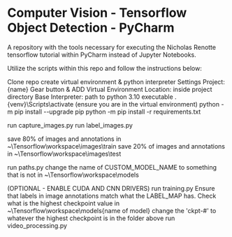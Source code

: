 # Computer Vision - Tensorflow Object Detection - PyCharm
A repository with the tools necessary for executing the Nicholas Renotte tensorflow tutorial within PyCharm instead of Jupyter Notebooks.

Utilize the scripts within this repo and follow the instructions below:

Clone repo
create virtual environment & python interpreter
	Settings
	Project: {name}
	Gear button & ADD
		Virtual Environment
		Location: inside project directory
		Base Interpreter: path to python 3.10 executable
.\{venv}\Scripts\activate
(ensure you are in the virtual environment)
python -m pip install --upgrade pip
python -m pip install -r requirements.txt

run capture_images.py
run label_images.py

save 80% of images and annotations in ~\Tensorflow\workspace\images\train
save 20% of images and annotations in ~\Tensorflow\workspace\images\test

run paths.py
change the name of CUSTOM_MODEL_NAME to something that is not in ~\Tensorflow\workspace\models

(OPTIONAL - ENABLE CUDA AND CNN DRIVERS)
run training.py
Ensure that labels in image annotations match what the LABEL_MAP has.
Check what is the highest checkpoint value in ~\Tensorflow\workspace\models\{name of model}
change the 'ckpt-#' to whatever the highest checkpoint is in the folder above
run video_processing.py